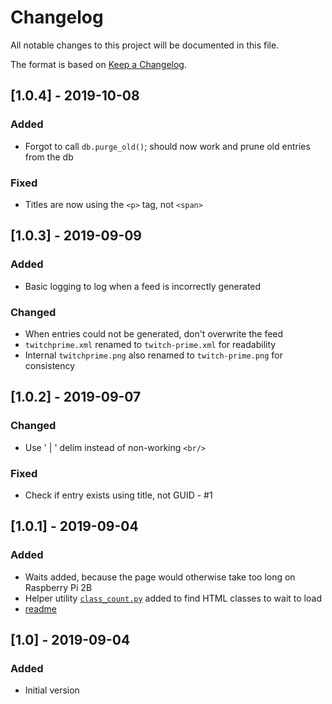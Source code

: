 # Changelog
All notable changes to this project will be documented in this file.

The format is based on [Keep a Changelog](https://keepachangelog.com/en/1.0.0/).

## [1.0.4] - 2019-10-08
### Added
- Forgot to call `db.purge_old()`; should now work and prune old entries from the db

### Fixed
- Titles are now using the `<p>` tag, not `<span>`

## [1.0.3] - 2019-09-09
### Added
- Basic logging to log when a feed is incorrectly generated

### Changed
- When entries could not be generated, don't overwrite the feed
- `twitchprime.xml` renamed to `twitch-prime.xml` for readability
- Internal `twitchprime.png` also renamed to `twitch-prime.png` for consistency

## [1.0.2] - 2019-09-07
### Changed
- Use ' | ' delim instead of non-working `<br/>`

### Fixed
- Check if entry exists using title, not GUID - #1

## [1.0.1] - 2019-09-04
### Added
- Waits added, because the page would otherwise take too long on Raspberry Pi 2B
- Helper utility [`class_count.py`](class_count.py) added to find HTML classes to wait to load
- [readme](README.md)

## [1.0] - 2019-09-04
### Added
- Initial version
